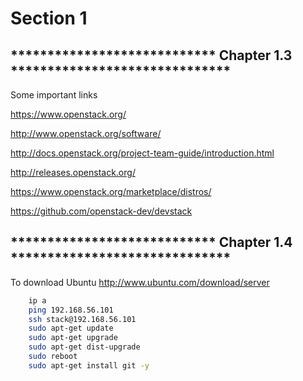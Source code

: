 Section 1
=========

**************************** Chapter 1.3 ******************************
---------

Some important links

https://www.openstack.org/

http://www.openstack.org/software/

http://docs.openstack.org/project-team-guide/introduction.html

http://releases.openstack.org/

https://www.openstack.org/marketplace/distros/

https://github.com/openstack-dev/devstack


**************************** Chapter 1.4 ******************************
---------

To download Ubuntu 
http://www.ubuntu.com/download/server

```bash
    ip a 
    ping 192.168.56.101
    ssh stack@192.168.56.101
    sudo apt-get update
    sudo apt-get upgrade
    sudo apt-get dist-upgrade
    sudo reboot
    sudo apt-get install git -y
```

